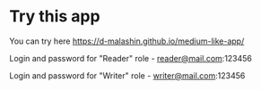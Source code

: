 # Try this app

You can try here https://d-malashin.github.io/medium-like-app/

Login and password for "Reader" role - reader@mail.com:123456

Login and password for "Writer" role - writer@mail.com:123456
